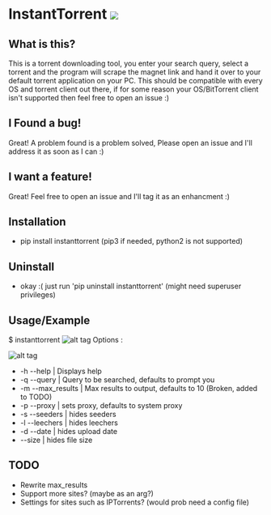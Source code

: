# InstantTorrent <img src="http://www.free-emoticons.com/files/computer-emoticons/4379.png" style="border:0px;vertical-align:middle">

## What is this?
This is a torrent downloading tool, you enter your search query, select a torrent and the program will scrape the magnet link and hand it over to your default torrent application on your PC.
This should be compatible with every OS and torrent client out there, if for some reason your OS/BitTorrent client isn't supported then feel free to open an issue :)

## I Found a bug!
Great! A problem found is a problem solved, Please open an issue and I'll address it as soon as I can :)

## I want a feature!
Great! Feel free to open an issue and I'll tag it as an enhancment :)

## Installation
* pip install instanttorrent (pip3 if needed, python2 is not supported)

## Uninstall
* okay :( just run 'pip uninstall instanttorrent' (might need superuser privileges)

## Usage/Example
$ instanttorrent
![alt tag](http://i.imgur.com/omGYXSZ.png)
Options :

![alt tag](http://i.imgur.com/jTD7Ik1.png)
* -h --help | Displays help
* -q --query | Query to be searched, defaults to prompt you
* -m --max_results | Max results to output, defaults to 10 (Broken, added to TODO)
* -p --proxy | sets proxy, defaults to system proxy
* -s --seeders | hides seeders
* -l --leechers | hides leechers
* -d --date | hides upload date
* --size | hides file size


## TODO
* Rewrite max_results
* Support more sites? (maybe as an arg?)
* Settings for sites such as IPTorrents? (would prob need a config file)
